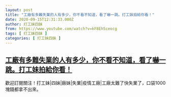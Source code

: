 ```yaml
---
layout: post
title: "工廠有多難失業的人有多少，你不看不知道，看了嚇一跳。打工妹拍給你看！"
date: 2020-09-15T12:31:33.000Z
author: 打工妹四妹
from: https://www.youtube.com/watch?v=kF8Eh5ceocg
tags: [ 打工妹四妹 ]
categories: [ 打工妹四妹 ]
---
```

<!--1600173093000-->
[工廠有多難失業的人有多少，你不看不知道，看了嚇一跳。打工妹拍給你看！](https://www.youtube.com/watch?v=kF8Eh5ceocg)
------

<div>
歡迎訂閱關注！打工妹|四妹|廠妹|失業|疫情工廠|工廠太難了快失業了，口袋1000塊錢都拿不出來。
</div>
